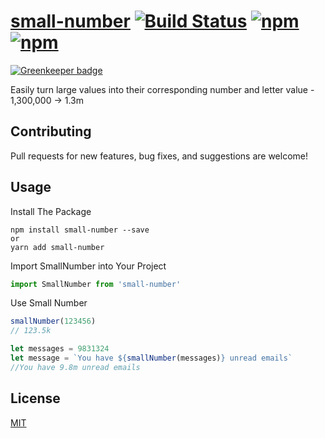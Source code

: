 # [small-number](https://github.com/jxshco/small-number) [![Build Status](https://travis-ci.org/jxshco/small-number.svg?branch=master)](https://travis-ci.org/jxshco/small-number) [![npm](https://img.shields.io/npm/dt/small-number.svg)]() [![npm](https://img.shields.io/npm/v/small-number.svg)]()

[![Greenkeeper badge](https://badges.greenkeeper.io/jxshco/small-number.svg)](https://greenkeeper.io/)

Easily turn large values into their corresponding number and letter value - 1,300,000 -> 1.3m

## Contributing

Pull requests for new features, bug fixes, and suggestions are welcome!

## Usage

Install The Package
```
npm install small-number --save
or
yarn add small-number
```

Import SmallNumber into Your Project
```js
import SmallNumber from 'small-number'
```

Use Small Number
```js
smallNumber(123456)
// 123.5k

let messages = 9831324
let message = `You have ${smallNumber(messages)} unread emails`
//You have 9.8m unread emails
```

## License

[MIT](https://github.com/jxshco/small-number/blob/master/LICENSE)
